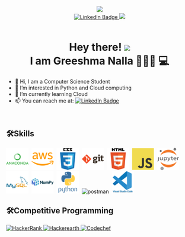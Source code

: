 <div id="header" align="center">
  <img src="https://media.giphy.com/media/paTz7UZbPfTZFRYnnB/giphy.gif" width="100"/>
</div>

<div id="badges" align="center">
    <a href="https://www.linkedin.com/in/greeshma-nalla/">
    <img src="https://img.shields.io/badge/LinkedIn-blue?logo=linkedin&logoColor=white&style=for-the-badge" alt="LinkedIn Badge"/>
    </a>
    <a href="mailto:nallagreeshma123@gmail.com">
    <img src=https://img.shields.io/badge/Gmail-D14836?style=for-the-badge&logo=gmail&logoColor=white />
  </a>  
</div>


<br>
<h1 align="center">
  Hey there!
  <img src="https://media.giphy.com/media/hvRJCLFzcasrR4ia7z/giphy.gif" width="30px"/><br>
  I am Greeshma Nalla 👩🏻‍💻 💻
</h1>

- 👋 Hi, I am a Computer Science Student
- 👀 I’m interested in Python and Cloud computing
- 🌱 I’m currently learning Cloud
- 📫 You can reach me at:  <a href="https://www.linkedin.com/in/greeshma-nalla/">
    <img src="https://img.shields.io/badge/-blue?logo=linkedin&logoColor=white" alt="LinkedIn Badge"/>
    </a>
<br>
<b><h2>🛠️Skills</h2></b>
<div>
<img src="https://github.com/devicons/devicon/blob/master/icons/anaconda/anaconda-original-wordmark.svg" title="Anaconda" alt="Anaconda" width="60" height="60"/>&nbsp;
<img src="https://github.com/devicons/devicon/blob/master/icons/amazonwebservices/amazonwebservices-plain-wordmark.svg" title="AWS" alt="AWS" width="60" height="60"/>&nbsp;  
<img src="https://github.com/devicons/devicon/blob/master/icons/css3/css3-original-wordmark.svg" title="css3" alt="css3" width="60" height="60"/>&nbsp;
<img src="https://github.com/devicons/devicon/blob/master/icons/git/git-original-wordmark.svg" title="git" alt="git" width="60" height="60"/>&nbsp;
<img src="https://github.com/devicons/devicon/blob/master/icons/html5/html5-original-wordmark.svg" title="html5" alt="html5" width="60" height="60"/>&nbsp;
<img src="https://github.com/devicons/devicon/blob/master/icons/javascript/javascript-original.svg" title="javascript" alt="javascript" width="60" height="60"/>&nbsp;
<img src="https://github.com/devicons/devicon/blob/master/icons/jupyter/jupyter-original-wordmark.svg" title="jupyter" alt="jupyter" width="60" height="60"/>&nbsp;
<img src="https://github.com/devicons/devicon/blob/master/icons/mysql/mysql-original-wordmark.svg" title="mysql" alt="mysql" width="60" height="60"/>&nbsp;
<img src="https://github.com/devicons/devicon/blob/master/icons/numpy/numpy-original-wordmark.svg" title="numpy" alt="numpy" width="60" height="60"/>&nbsp;
<img src="https://github.com/devicons/devicon/blob/master/icons/python/python-original-wordmark.svg" title="python" alt="python" width="60" height="60"/>&nbsp;
<img src="https://camo.githubusercontent.com/93b32389bf746009ca2370de7fe06c3b5146f4c99d99df65994f9ced0ba41685/68747470733a2f2f7777772e766563746f726c6f676f2e7a6f6e652f6c6f676f732f676574706f73746d616e2f676574706f73746d616e2d69636f6e2e737667" title="postman" alt="postman" width="60" height="60"/>&nbsp;  
<img src="https://github.com/devicons/devicon/blob/master/icons/vscode/vscode-original-wordmark.svg" title="vscode" alt="vscode" width="60" height="60"/>&nbsp;
</div>

<b><h2>🛠️Competitive Programming</h2></b>

<a href="https://www.hackerrank.com/greeshmanalla">
    <img src="https://camo.githubusercontent.com/e4ce38f060a7c4a81306e9db3e07a89c092217a9f04a6ca4c5f7e247a4368283/68747470733a2f2f696d672e736869656c64732e696f2f62616467652f2d6861636b657272616e6b2d3763666330303f7374796c653d666c6174266c6162656c436f6c6f723d376366633030266c6f676f3d6861636b657272616e6b266c6f676f436f6c6f723d7768697465" alt="HackerRank" data-canonical-src="https://img.shields.io/badge/-HackerRank-7cfc00?style=flat&amp;labelColor=7cfc00&amp;logo=HackerRank&amp;logoColor=white" style="max-width: 100%;">
</a>

<a href="https://www.hackerearth.com/@greeshma141" rel="nofollow">
<img src="https://camo.githubusercontent.com/2cfd4454bcfb54ba717a8c89ce4fd8c23f24347150da4077951d664581d342de/68747470733a2f2f696d672e736869656c64732e696f2f62616467652f2d4861636b657265617274682d6666386330303f7374796c653d666c6174266c6162656c436f6c6f723d666638633030266c6f676f3d4861636b65726561727468266c6f676f436f6c6f723d7768697465" alt="Hackerearth" data-canonical-src="https://img.shields.io/badge/-Hackerearth-ff8c00?style=flat&amp;labelColor=ff8c00&amp;logo=Hackerearth&amp;logoColor=white" style="max-width: 100%;">
</a>

<a href="https://www.codechef.com/users/greeshma_n" rel="nofollow">
  <img src="https://camo.githubusercontent.com/8d888e9ff67a613c4cd9883e185d8f128aebde330b10e3040afc99ad0f4ed67a/68747470733a2f2f696d672e736869656c64732e696f2f62616467652f2d436f6465636865662d3930393039303f7374796c653d666c6174266c6162656c436f6c6f723d393039303930266c6f676f3d436f646563686566266c6f676f436f6c6f723d7768697465" alt="Codechef" data-canonical-src="https://img.shields.io/badge/-Codechef-909090?style=flat&amp;labelColor=909090&amp;logo=Codechef&amp;logoColor=white" style="max-width: 100%;">
</a>

<!---
Greeshmanalla/Greeshmanalla is a ✨ special ✨ repository because its `README.md` (this file) appears on your GitHub profile.
You can click the Preview link to take a look at your changes.
--->
